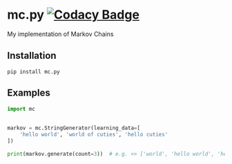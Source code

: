 # mc.py [![Codacy Badge](https://api.codacy.com/project/badge/Grade/cc6260ef77a6489db85f660e9b0d3e27)](https://www.codacy.com?utm_source=github.com&amp;utm_medium=referral&amp;utm_content=jieggii/mc&amp;utm_campaign=Badge_Grade)

My implementation of Markov Chains
## Installation
```
pip install mc.py
```

## Examples

```python
import mc  
  
  
markov = mc.StringGenerator(learning_data=[  
    'hello world', 'world of cuties', 'hello cuties'  
])  
  
print(markov.generate(count=3))  # e.g. >> ['world', 'hello world', 'hello world of cuties']
```